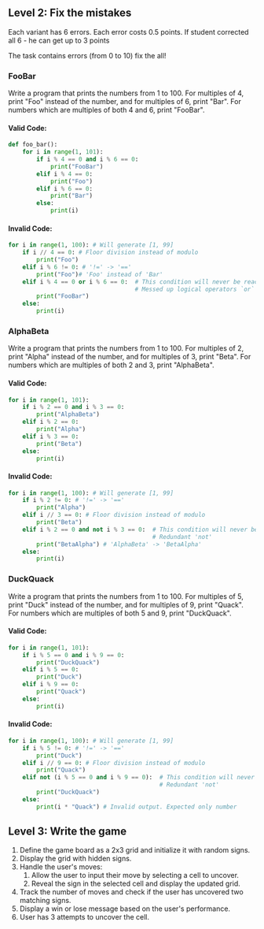 ## Level 2: Fix the mistakes

Each variant has 6 errors. Each error costs 0.5 points. If student corrected all 6 - he can get up to 3 points

The task contains errors (from 0 to 10) fix the all!

### FooBar

Write a program that prints the numbers from 1 to 100. For multiples of 4, print "Foo" instead of the number, and
for multiples of 6, print "Bar". For numbers which are multiples of both 4 and 6, print "FooBar".

#### Valid Code:

```python
def foo_bar():
    for i in range(1, 101):
        if i % 4 == 0 and i % 6 == 0:
            print("FooBar")
        elif i % 4 == 0:
            print("Foo")
        elif i % 6 == 0:
            print("Bar")
        else:
            print(i)

```

#### Invalid Code:

```python
for i in range(1, 100): # Will generate [1, 99]
    if i // 4 == 0: # Floor division instead of modulo 
        print("Foo")
    elif i % 6 != 0: # '!=' -> '=='
        print("Foo")# 'Foo' instead of 'Bar'
    elif i % 4 == 0 or i % 6 == 0:  # This condition will never be reached.
                                    # Messed up logical operators `or` instead of `and`
        print("FooBar")
    else:
        print(i)
```

### AlphaBeta

Write a program that prints the numbers from 1 to 100. For multiples of 2, print "Alpha" instead of the number, and for
multiples of 3, print "Beta". For numbers which are multiples of both 2 and 3, print "AlphaBeta".

#### Valid Code:

```python
for i in range(1, 101):
    if i % 2 == 0 and i % 3 == 0:
        print("AlphaBeta")
    elif i % 2 == 0:
        print("Alpha")
    elif i % 3 == 0:
        print("Beta")
    else:
        print(i)
```

#### Invalid Code:

```python
for i in range(1, 100): # Will generate [1, 99]
    if i % 2 != 0: # '!=' -> '=='
        print("Alpha")
    elif i // 3 == 0: # Floor division instead of modulo
        print("Beta")
    elif i % 2 == 0 and not i % 3 == 0:  # This condition will never be reached
                                         # Redundant 'not'
        print("BetaAlpha") # 'AlphaBeta' -> 'BetaAlpha'
    else:
        print(i)
```

### DuckQuack

Write a program that prints the numbers from 1 to 100. For multiples of 5, print "Duck" instead of the number, and for
multiples of 9, print "Quack". For numbers which are multiples of both 5 and 9, print "DuckQuack".

#### Valid Code:

```python
for i in range(1, 101):
    if i % 5 == 0 and i % 9 == 0:
        print("DuckQuack")
    elif i % 5 == 0:
        print("Duck")
    elif i % 9 == 0:
        print("Quack")
    else:
        print(i)

```

#### Invalid Code:

```python
for i in range(1, 100): # Will generate [1, 99]
    if i % 5 != 0: # '!=' -> '=='
        print("Duck")
    elif i // 9 == 0: # Floor division instead of modulo
        print("Quack")
    elif not (i % 5 == 0 and i % 9 == 0):  # This condition will never be reached
                                           # Redundant 'not'
        print("DuckQuack")
    else:
        print(i * "Quack") # Invalid output. Expected only number
```

## Level 3: Write the game

1. Define the game board as a 2x3 grid and initialize it with random signs.
2. Display the grid with hidden signs.
3. Handle the user's moves:
   1. Allow the user to input their move by selecting a cell to uncover.
   2. Reveal the sign in the selected cell and display the updated grid.
4. Track the number of moves and check if the user has uncovered two matching signs.
5. Display a win or lose message based on the user's performance.
6. User has 3 attempts to uncover the cell.

